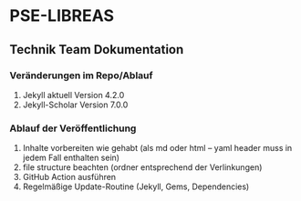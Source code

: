 # PSE-LIBREAS
## Technik Team Dokumentation

### Veränderungen im Repo/Ablauf
1. Jekyll aktuell Version 4.2.0
2. Jekyll-Scholar Version 7.0.0

### Ablauf der Veröffentlichung
1. Inhalte vorbereiten wie gehabt (als md oder html – yaml header muss in jedem Fall enthalten sein)
2. file structure beachten (ordner entsprechend der Verlinkungen)
3. GitHub Action ausführen
4. Regelmäßige Update-Routine (Jekyll, Gems, Dependencies)
